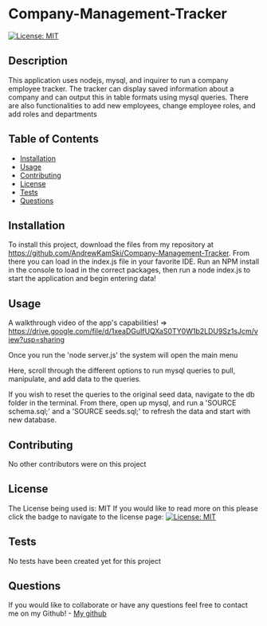 # Company-Management-Tracker

  [![License: MIT](https://img.shields.io/badge/License-MIT-yellow.svg)](https://opensource.org/licenses/MIT)


## Description

  This application uses nodejs, mysql, and inquirer to run a company employee tracker. The tracker can display saved information about a company and can output
  this in table formats using mysql queries. There are also functionalities to add new employees, change employee roles, and add roles and departments

  ## Table of Contents

  - [Installation](#installation)
  - [Usage](#usage)
  - [Contributing](#contributing)
  - [License](#license)
  - [Tests](#tests)
  - [Questions](#questions)

  ## Installation

  To install this project, download the files from my repository at https://github.com/AndrewKamSki/Company-Management-Tracker. From there you can load in the index.js file in your favorite IDE. Run an NPM install in the console to load in the correct packages, then run a node index.js to start the application and begin entering data!

  ## Usage
  A walkthrough video of the app's capabilities! => https://drive.google.com/file/d/1xeaDGuIfUQXaS0TY0W1b2LDU9Sz1sJcm/view?usp=sharing

  Once you run the 'node server.js' the system will open the main menu

  Here, scroll through the different options to run mysql queries to pull, manipulate, and add data to the queries. 

  If you wish to reset the queries to the original seed data, navigate to the db folder in the terminal. From there, open up mysql, and run a 'SOURCE schema.sql;' and a 
  'SOURCE seeds.sql;' to refresh the data and start with new database.

  ## Contributing

  No other contributors were on this project

  ## License
  The License being used is: MIT
  If you would like to read more on this please click the badge to navigate to the license page: 
  [![License: MIT](https://img.shields.io/badge/License-MIT-yellow.svg)](https://opensource.org/licenses/MIT)

  ## Tests

  No tests have been created yet for this project
  
  ## Questions

  If you would like to collaborate or have any questions feel free to contact me on my Github!
    - [My github](https://github.com/AndrewKamSki)
